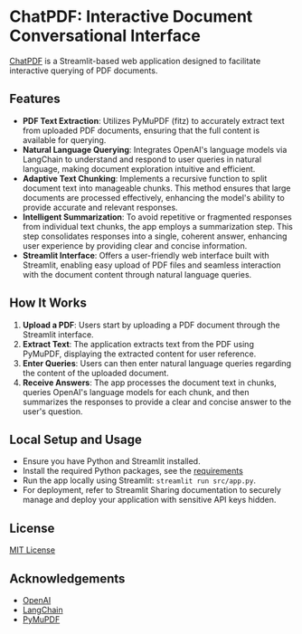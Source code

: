 # ChatPDF: Interactive Document Conversational Interface

[ChatPDF](https://samsonbakos-chatpdf.streamlit.app) is a Streamlit-based web application designed to facilitate interactive querying of PDF documents.

## Features

- **PDF Text Extraction**: Utilizes PyMuPDF (fitz) to accurately extract text from uploaded PDF documents, ensuring that the full content is available for querying.
- **Natural Language Querying**: Integrates OpenAI's language models via LangChain to understand and respond to user queries in natural language, making document exploration intuitive and efficient.
- **Adaptive Text Chunking**: Implements a recursive function to split document text into manageable chunks. This method ensures that large documents are processed effectively, enhancing the model's ability to provide accurate and relevant responses.
- **Intelligent Summarization**: To avoid repetitive or fragmented responses from individual text chunks, the app employs a summarization step. This step consolidates responses into a single, coherent answer, enhancing user experience by providing clear and concise information.
- **Streamlit Interface**: Offers a user-friendly web interface built with Streamlit, enabling easy upload of PDF files and seamless interaction with the document content through natural language queries.

## How It Works

1. **Upload a PDF**: Users start by uploading a PDF document through the Streamlit interface.
2. **Extract Text**: The application extracts text from the PDF using PyMuPDF, displaying the extracted content for user reference.
3. **Enter Queries**: Users can then enter natural language queries regarding the content of the uploaded document.
4. **Receive Answers**: The app processes the document text in chunks, queries OpenAI's language models for each chunk, and then summarizes the responses to provide a clear and concise answer to the user's question.

## Local Setup and Usage

- Ensure you have Python and Streamlit installed.
- Install the required Python packages, see the [requirements](requirements.txt)
- Run the app locally using Streamlit: `streamlit run src/app.py`.
- For deployment, refer to Streamlit Sharing documentation to securely manage and deploy your application with sensitive API keys hidden.

## License

[MIT License](LICENSE.txt)

## Acknowledgements

- [OpenAI](https://openai.com/) 
- [LangChain](https://github.com/LangChain/langchain) 
- [PyMuPDF](https://pymupdf.readthedocs.io/) 
